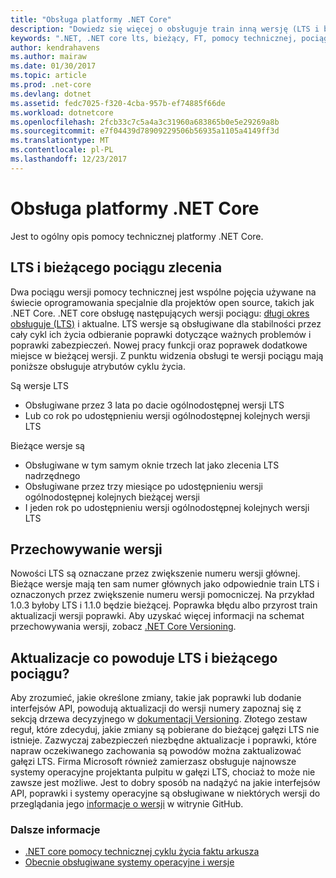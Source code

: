 ```yaml
---
title: "Obsługa platformy .NET Core"
description: "Dowiedz się więcej o obsługuje train inną wersję (LTS i bieżący) dla platformy .NET Core"
keywords: ".NET, .NET core lts, bieżący, FT, pomocy technicznej, pociągu pomocy technicznej, obsługa pociągu wersji ścieżki, cykl życia,"
author: kendrahavens
ms.author: mairaw
ms.date: 01/30/2017
ms.topic: article
ms.prod: .net-core
ms.devlang: dotnet
ms.assetid: fedc7025-f320-4cba-957b-ef74885f66de
ms.workload: dotnetcore
ms.openlocfilehash: 2fcb33c7c5a4a3c31960a683865b0e5e29269a8b
ms.sourcegitcommit: e7f04439d78909229506b56935a1105a4149ff3d
ms.translationtype: MT
ms.contentlocale: pl-PL
ms.lasthandoff: 12/23/2017
---
```

# <a name="net-core-support"></a>Obsługa platformy .NET Core

Jest to ogólny opis pomocy technicznej platformy .NET Core.

## <a name="lts-and-current-release-trains"></a>LTS i bieżącego pociągu zlecenia

Dwa pociągu wersji pomocy technicznej jest wspólne pojęcia używane na świecie oprogramowania specjalnie dla projektów open source, takich jak .NET Core. .NET core obsługę następujących wersji pociągu: [długi okres obsługuje (LTS)](https://en.wikipedia.org/wiki/Long-term_support) i aktualne. LTS wersje są obsługiwane dla stabilności przez cały cykl ich życia odbieranie poprawki dotyczące ważnych problemów i poprawki zabezpieczeń. Nowej pracy funkcji oraz poprawek dodatkowe miejsce w bieżącej wersji. Z punktu widzenia obsługi te wersji pociągu mają poniższe obsługuje atrybutów cyklu życia.

Są wersje LTS
* Obsługiwane przez 3 lata po dacie ogólnodostępnej wersji LTS
* Lub co rok po udostępnieniu wersji ogólnodostępnej kolejnych wersji LTS

Bieżące wersje są
* Obsługiwane w tym samym oknie trzech lat jako zlecenia LTS nadrzędnego
* Obsługiwane przez trzy miesiące po udostępnieniu wersji ogólnodostępnej kolejnych bieżącej wersji
* I jeden rok po udostępnieniu wersji ogólnodostępnej kolejnych wersji LTS

## <a name="versioning"></a>Przechowywanie wersji
Nowości LTS są oznaczane przez zwiększenie numeru wersji głównej. Bieżące wersje mają ten sam numer głównych jako odpowiednie train LTS i oznaczonych przez zwiększenie numeru wersji pomocniczej. Na przykład 1.0.3 byłoby LTS i 1.1.0 będzie bieżącej. Poprawka błędu albo przyrost train aktualizacji wersji poprawki. Aby uzyskać więcej informacji na schemat przechowywania wersji, zobacz [.NET Core Versioning](index.md).

## <a name="what-causes-updates-in-lts-and-current-trains"></a>Aktualizacje co powoduje LTS i bieżącego pociągu?
Aby zrozumieć, jakie określone zmiany, takie jak poprawki lub dodanie interfejsów API, powodują aktualizacji do wersji numery zapoznaj się z sekcją drzewa decyzyjnego w [dokumentacji Versioning](index.md). Złotego zestaw reguł, które zdecyduj, jakie zmiany są pobierane do bieżącej gałęzi LTS nie istnieje. Zazwyczaj zabezpieczeń niezbędne aktualizacje i poprawki, które napraw oczekiwanego zachowania są powodów można zaktualizować gałęzi LTS. Firma Microsoft również zamierzasz obsługuje najnowsze systemy operacyjne projektanta pulpitu w gałęzi LTS, chociaż to może nie zawsze jest możliwe. Jest to dobry sposób na nadążyć na jakie interfejsów API, poprawki i systemy operacyjne są obsługiwane w niektórych wersji do przeglądania jego [informacje o wersji](https://github.com/dotnet/core/tree/master/release-notes) w witrynie GitHub.

### <a name="further-reading"></a>Dalsze informacje
* [.NET core pomocy technicznej cyklu życia faktu arkusza](https://www.microsoft.com/net/core/support)
* [Obecnie obsługiwane systemy operacyjne i wersje](https://github.com/dotnet/core/blob/master/roadmap.md)

